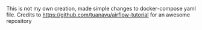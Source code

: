 This is not my own creation, made simple changes to docker-compose yaml file. Credits to https://github.com/tuanavu/airflow-tutorial for an awesome repository
